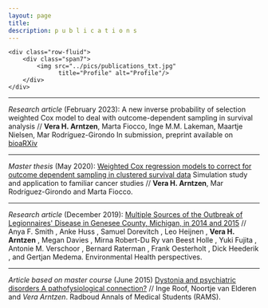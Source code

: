```yaml
---
layout: page
title:  
description: p u b l i c a t i o n s
---
```



<div class="container">

    <div class="row-fluid">
        <div class="span7">
            <img src="../pics/publications_txt.jpg"
                  title="Profile" alt="Profile"/>
        </div>
    </div>
</div>

---

*Research article* (February 2023): A new inverse probability of selection weighted Cox model to deal with outcome-dependent sampling in survival analysis // **Vera H. Arntzen**, Marta Fiocco, Inge M.M. Lakeman, Maartje Nielsen, Mar Rodríguez-Girondo In submission, preprint available on [bioaRXiv](https://www.biorxiv.org/content/10.1101/2023.02.07.527426v1)

---

*Master thesis* (May 2020): [Weighted Cox regression models to correct for outcome dependent sampling in clustered survival data](https://www.universiteitleiden.nl/binaries/content/assets/science/mi/scripties/statscience/2019-2020/thesis_-vera-arntzen.pdf) Simulation study and application to familiar cancer studies // **Vera H. Arntzen**, Mar Rodríguez-Girondo and Marta Fiocco.

---

*Research article* (December 2019): [Multiple Sources of the Outbreak of Legionnaires' Disease in Genesee County, Michigan, in 2014 and 2015](https://ehp.niehs.nih.gov/doi/10.1289/EHP5663) // Anya F. Smith , Anke Huss , Samuel Dorevitch , Leo Heijnen , **Vera H. Arntzen** , Megan Davies , Mirna Robert-Du Ry van Beest Holle , Yuki Fujita , Antonie M. Verschoor , Bernard Raterman , Frank Oesterholt , Dick Heederik , and Gertjan Medema. Environmental Health perspectives.

---

*Article based on master course* (June 2015) [Dystonia and psychiatric disorders A pathofysiological connection?](https://www.ramsresearch.nl/wp-content/uploads/Second-Edition-Dystonia.pdf) // Inge Roof, Noortje van Elderen and *Vera Arntzen*. Radboud Annals of Medical Students (RAMS).